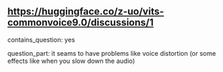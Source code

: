 ## https://huggingface.co/z-uo/vits-commonvoice9.0/discussions/1

contains_question: yes

question_part: it seams to have problems like voice distortion (or some effects like when you slow down the audio)